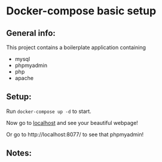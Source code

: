 # Docker-compose basic setup

## General info:
This project contains a boilerplate application containing
- mysql
- phpmyadmin
- php
- apache

## Setup:
Run `docker-compose up -d` to start. 

Now go to [localhost](http://localhost/) and see your beautiful webpage!

Or go to http://localhost:8077/ to see that phpmyadmin!

## Notes:
